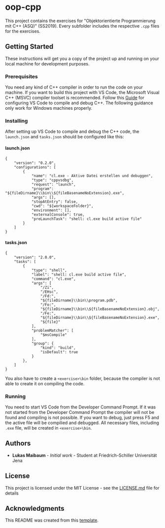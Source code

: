 # oop-cpp

This project contains the exercises for "Objektorientierte Programmierung mit C++ (ASQ)" (SS2019). Every subfolder includes the respective `.cpp` files for the exercises.

## Getting Started

These instructions will get you a copy of the project up and running on your local machine for development purposes.

### Prerequisites

You need any kind of C++ compiler in order to run the code on your machine. If you want to build this project with VS Code, the Microsoft Visual C++ (MSVC) compiler toolset is recommended. Follow this [Guide](https://code.visualstudio.com/docs/cpp/config-msvc) for configuring VS Code to compile and debug C++. The following guidance only work for Windows machines properly.

### Installing

After setting up VS Code to compile and debug the C++ code, the `launch.json` and `tasks.json` should be configured like this:

#### launch.json

```
{
    "version": "0.2.0",
    "configurations": [
        {
            "name": "cl.exe - Aktive Datei erstellen und debuggen",
            "type": "cppvsdbg",
            "request": "launch",
            "program": "${fileDirname}\\bin\\${fileBasenameNoExtension}.exe",
            "args": [],
            "stopAtEntry": false,
            "cwd": "${workspaceFolder}",
            "environment": [],
            "externalConsole": true,
            "preLaunchTask": "shell: cl.exe build active file"
        }
    ]
}
```

#### tasks.json

```
{
    "version": "2.0.0",
    "tasks": [
        {
            "type": "shell",
            "label": "shell: cl.exe build active file",
            "command": "cl.exe",
            "args": [
                "/Zi",
                "/EHsc",
                "/Fd:",
                "${fileDirname}\\bin\\program.pdb",
                "/Fo:",
                "${fileDirname}\\bin\\${fileBasenameNoExtension}.obj",
                "/Fe:",
                "${fileDirname}\\bin\\${fileBasenameNoExtension}.exe",
                "${file}"
            ],
            "problemMatcher": [
                "$msCompile"
            ],
            "group": {
                "kind": "build",
                "isDefault": true
            }
        },
    ]
}
```

You also have to create a `<exercise>\bin` folder, because the compiler is not able to create it on compiling the code.

### Running

You need to start VS Code from the Developer Command Prompt. If it was not started from the Developer Command Prompt the compiler will not be found and compiling is not possible. If you want to debug, just press F5 and the active file will be compilied and debugged. All necessary files, including `.exe` file, will be created in `<exercise>\bin`.

## Authors

* **Lukas Maibaum** - *Initial work* - Student at Friedrich-Schiller Universität Jena

## License

This project is licensed under the MIT License - see the [LICENSE.md](LICENSE.md) file for details

## Acknowledgments

This README was created from this [template](https://gist.github.com/PurpleBooth/109311bb0361f32d87a2).
